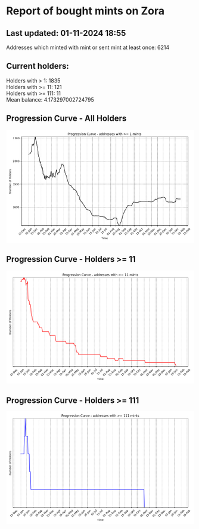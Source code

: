 # Report of bought mints on Zora
## Last updated: 01-11-2024 18:55
Addresses which minted with mint or sent mint at least once: 6214

## Current holders:
Holders with > 1: 1835  
Holders with >= 11: 121  
Holders with >= 111: 11  
Mean balance: 4.173297002724795  

## Progression Curve - All Holders
![addresses with >= 1 mint](progression_curve_all.png)
## Progression Curve - Holders >= 11
![addresses with >= 11 mints](progression_curve_gt_11.png)
## Progression Curve - Holders >= 111
![addresses with >= 111 mints](progression_curve_gt_111.png)
